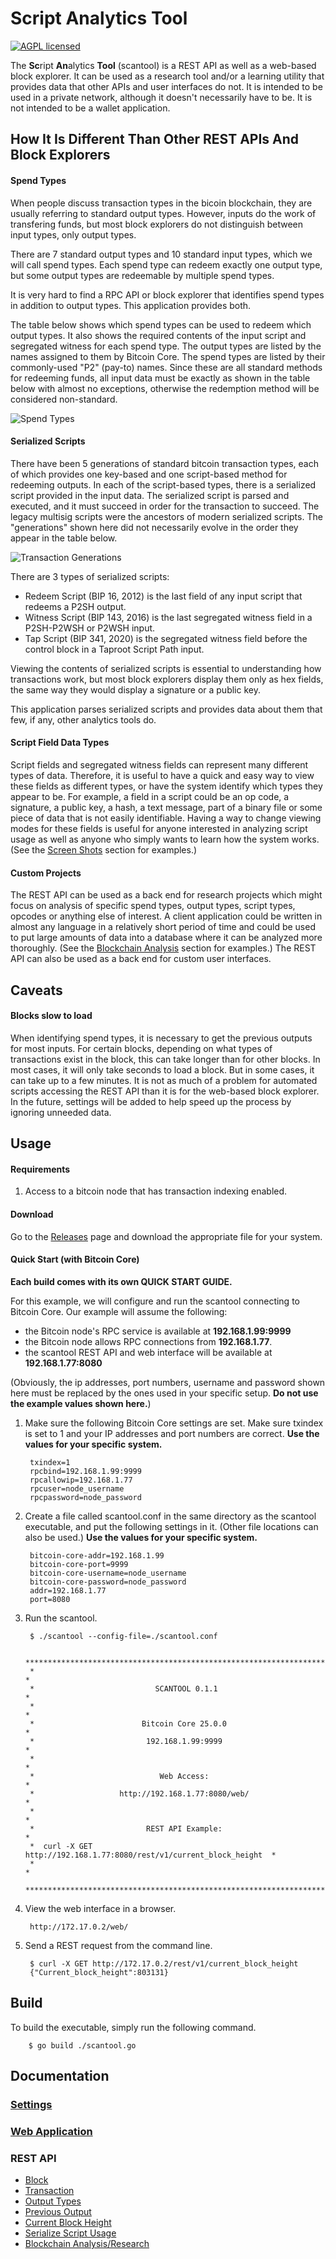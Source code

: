 # Script Analytics Tool

[![AGPL licensed](https://img.shields.io/badge/license-AGPL-blue.svg)](https://github.com/btc-script-explorer/scantool/blob/master/LICENSE)

The **Sc**ript **An**alytics **Tool** (scantool) is a REST API as well as a web-based block explorer. It can be used as a research tool and/or a learning utility that provides data that other APIs and user interfaces do not.
It is intended to be used in a private network, although it doesn't necessarily have to be. It is not intended to be a wallet application.

## How It Is Different Than Other REST APIs And Block Explorers

#### Spend Types

When people discuss transaction types in the bicoin blockchain, they are usually referring to standard output types.
However, inputs do the work of transfering funds, but most block explorers do not distinguish between input types, only output types.

There are 7 standard output types and 10 standard input types, which we will call spend types.
Each spend type can redeem exactly one output type, but some output types are redeemable by multiple spend types.

It is very hard to find a RPC API or block explorer that identifies spend types in addition to output types.
This application provides both.

The table below shows which spend types can be used to redeem which output types.
It also shows the required contents of the input script and segregated witness for each spend type.
The output types are listed by the names assigned to them by Bitcoin Core. The spend types are listed by their commonly-used "P2" (pay-to) names.
Since these are all standard methods for redeeming funds, all input data must be exactly as shown in the table below with almost no exceptions, otherwise the redemption method will be considered non-standard.

![Spend Types](/docs/images/spend-type-table.png)

#### Serialized Scripts

There have been 5 generations of standard bitcoin transaction types, each of which provides one key-based and one script-based method for redeeming outputs.
In each of the script-based types, there is a serialized script provided in the input data. The serialized script is parsed and executed, and it must succeed in order for the transaction to succeed.
The legacy multisig scripts were the ancestors of modern serialized scripts. The "generations" shown here did not necessarily evolve in the order they appear in the table below.

![Transaction Generations](/docs/images/tx-generations.png)

There are 3 types of serialized scripts:
- Redeem Script (BIP 16, 2012) is the last field of any input script that redeems a P2SH output.
- Witness Script (BIP 143, 2016) is the last segregated witness field in a P2SH-P2WSH or P2WSH input.
- Tap Script (BIP 341, 2020) is the segregated witness field before the control block in a Taproot Script Path input.

Viewing the contents of serialized scripts is essential to understanding how transactions work, but most block explorers display them only as hex fields, the same way
they would display a signature or a public key.

This application parses serialized scripts and provides data about them that few, if any, other analytics tools do.

#### Script Field Data Types

Script fields and segregated witness fields can represent many different types of data.
Therefore, it is useful to have a quick and easy way to view these fields as different types, or have the system identify which types they appear to be.
For example, a field in a script could be an op code, a signature, a public key, a hash, a text message, part of a binary file or some piece of data that is not easily identifiable.
Having a way to change viewing modes for these fields is useful for anyone interested in analyzing script usage as well as anyone who simply wants to learn how the system works.
(See the [Screen Shots](/docs/screen-shots.md) section for examples.)

#### Custom Projects

The REST API can be used as a back end for research projects which might focus on analysis of specific spend types, output types, script types, opcodes or anything else of interest.
A client application could be written in almost any language in a relatively short period of time and could be used to put large amounts of data into a database where it can be analyzed more thoroughly.
(See the [Blockchain Analysis](/docs/rest-api/v1/blockchain_analysis.md) section for examples.) The REST API can also be used as a back end for custom user interfaces.

## Caveats

#### Blocks slow to load

When identifying spend types, it is necessary to get the previous outputs for most inputs. For certain blocks, depending on what types of transactions exist in the block,
this can take longer than for other blocks. In most cases, it will only take seconds to load a block. But in some cases, it can take up to a few minutes.
It is not as much of a problem for automated scripts accessing the REST API than it is for the web-based block explorer.
In the future, settings will be added to help speed up the process by ignoring unneeded data.

## Usage

#### Requirements

1. Access to a bitcoin node that has transaction indexing enabled.

#### Download

Go to the [Releases](https://github.com/btc-script-explorer/scantool/releases/latest) page and download the appropriate file for your system.

#### Quick Start (with Bitcoin Core)

**Each build comes with its own QUICK START GUIDE.**

For this example, we will configure and run the scantool connecting to Bitcoin Core.
Our example will assume the following:
- the Bitcoin node's RPC service is available at **192.168.1.99:9999**
- the Bitcoin node allows RPC connections from **192.168.1.77**.
- the scantool REST API and web interface will be available at **192.168.1.77:8080**

(Obviously, the ip addresses, port numbers, username and password shown here must be replaced by the ones used in your specific setup. **Do not use the example values shown here.**)

1. Make sure the following Bitcoin Core settings are set. Make sure txindex is set to 1 and your IP addresses and port numbers are correct.
   **Use the values for your specific system.**

        txindex=1
        rpcbind=192.168.1.99:9999
        rpcallowip=192.168.1.77
        rpcuser=node_username
        rpcpassword=node_password

2. Create a file called scantool.conf in the same directory as the scantool executable, and put the following settings in it. (Other file locations can also be used.)
   **Use the values for your specific system.**

        bitcoin-core-addr=192.168.1.99
        bitcoin-core-port=9999
        bitcoin-core-username=node_username
        bitcoin-core-password=node_password
        addr=192.168.1.77
        port=8080

3. Run the scantool.

        $ ./scantool --config-file=./scantool.conf
        
        ***********************************************************************
        *                                                                     *
        *                           SCANTOOL 0.1.1                            *
        *                                                                     *
        *                        Bitcoin Core 25.0.0                          *
        *                         192.168.1.99:9999                           *
        *                                                                     *
        *                            Web Access:                              *
        *                   http://192.168.1.77:8080/web/                     *
        *                                                                     *
        *                         REST API Example:                           *
        *  curl -X GET http://192.168.1.77:8080/rest/v1/current_block_height  *
        *                                                                     *
        ***********************************************************************


4. View the web interface in a browser.

        http://172.17.0.2/web/

5. Send a REST request from the command line.

        $ curl -X GET http://172.17.0.2/rest/v1/current_block_height
        {"Current_block_height":803131}

## Build

To build the executable, simply run the following command.

        $ go build ./scantool.go

## Documentation

### [Settings](/docs/app-settings.md)

### [Web Application](/docs/screen-shots.md)

### REST API

- [Block](/docs/rest-api/v1/block.md)
- [Transaction](/docs/rest-api/v1/tx.md)
- [Output Types](/docs/rest-api/v1/output_types.md)
- [Previous Output](/docs/rest-api/v1/previous_output.md)
- [Current Block Height](/docs/rest-api/v1/current_block_height.md)
- [Serialize Script Usage](/docs/rest-api/v1/serialized_script_usage.md)
- [Blockchain Analysis/Research](/docs/rest-api/v1/blockchain_analysis.md)

